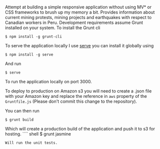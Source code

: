 Attempt at building a simple responsive application without using MV* or CSS frameworks to brush up my memory a bit. Provides information about current mining protests, mining projects and earthquakes with respect to Canadian workers in Peru.
Development requirements assume Grunt installed on your system.  To install the Grunt cli
````shell
$ npm install -g grunt-cli
````
To serve the application locally I use [serve](https://github.com/tj/serve) you can install it globally using
````shell
$ npm install -g serve
````
And run
````shell
$ serve
````
To run the application locally on port 3000.

To deploy to production on Amazon s3 you will need to create a .json file with your Amazon key and replace the reference in <code>aws</code> property of the <code>Gruntfile.js</code> (Please don't commit this change to the repository).

You can then run
````shell
$ grunt build
````
Which will create a production build of the application and push it to s3 for
hosting. ```` shell 
$ grunt jasmine 
```` 
Will run the unit tests.
